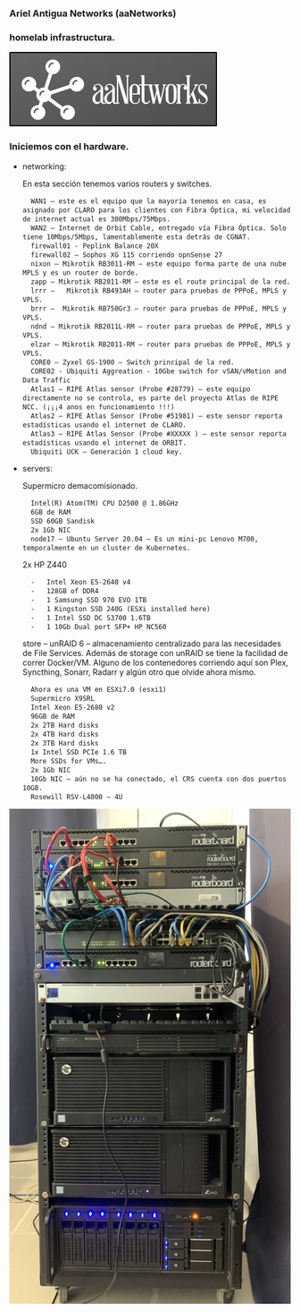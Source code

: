 ### Ariel Antigua Networks (aaNetworks)
### homelab infrastructura.

<img src="images/logo-aanetworks.jpg" alt="homelab for 20231208" style="max-width: 100%; height: auto;" />

### Iniciemos con el hardware.

- networking:

    En esta sección tenemos varios routers y switches.

        WAN1 – este es el equipo que la mayoría tenemos en casa, es asignado por CLARO para los clientes con Fibra Óptica, mi velocidad de internet actual es 300Mbps/75Mbps.
        WAN2 – Internet de Orbit Cable, entregado vía Fibra Óptica. Solo tiene 10Mbps/5Mbps, lamentablemente esta detrás de CGNAT.
        firewall01 - Peplink Balance 20X
        firewall02 – Sophos XG 115 corriendo opnSense 27
        nixon – Mikrotik RB3011-RM – este equipo forma parte de una nube MPLS y es un router de borde.
        zapp – Mikrotik RB2011-RM – este es el route principal de la red.
        lrrr –   Mikrotik RB493AH – router para pruebas de PPPoE, MPLS y VPLS.
        brrr –  Mikrotik RB750Gr3 – router para pruebas de PPPoE, MPLS y VPLS.
        ndnd – Mikrotik RB2011L-RM – router para pruebas de PPPoE, MPLS y VPLS.
        elzar – Mikrotik RB2011-RM – router para pruebas de PPPoE, MPLS y VPLS.
        CORE0 – Zyxel GS-1900 – Switch principal de la red.
        CORE02 - Ubiquiti Aggreation - 10Gbe switch for vSAN/vMotion and Data Traffic
        Atlas1 – RIPE Atlas sensor (Probe #28779) – este equipo directamente no se controla, es parte del proyecto Atlas de RIPE NCC. (¡¡¡4 anos en funcionamiento !!!)
        Atlas2 – RIPE Atlas Sensor (Probe #51981) – este sensor reporta estadísticas usando el internet de CLARO.
        Atlas3 – RIPE Atlas Sensor (Probe #XXXXX ) – este sensor reporta estadísticas usando el internet de ORBIT.
        Ubiquiti UCK – Generación 1 cloud key.


- servers:

    Supermicro demacomisionado.

        Intel(R) Atom(TM) CPU D2500 @ 1.86GHz
        6GB de RAM
        SSD 60GB Sandisk
        2x 1Gb NIC
        node17 – Ubuntu Server 20.04 – Es un mini-pc Lenovo M700, temporalmente en un cluster de Kubernetes.

    2x HP Z440

        -	Intel Xeon E5-2640 v4
        -	128GB of DDR4
        -	1 Samsung SSD 970 EVO 1TB
        -	1 Kingston SSD 240G (ESXi installed here)
        -	1 Intel SSD DC S3700 1.6TB
        -	1 10Gb Dual port SFP+ HP NC560


    store – unRAID 6 – almacenamiento centralizado para las necesidades de File Services. Además de storage con unRAID se tiene la facilidad de correr Docker/VM. Alguno de los contenedores corriendo aquí son Plex, Syncthing, Sonarr, Radarr y algún otro que olvide ahora mismo.

        Ahora es una VM en ESXi7.0 (esxi1)
        Supermicro X9SRL
        Intel Xeon E5-2680 v2
        96GB de RAM
        2x 2TB Hard disks
        2x 4TB Hard disks
        2x 3TB Hard disks
        1x Intel SSD PCIe 1.6 TB
        More SSDs for VMs….
        2x 1Gb NIC
        10Gb NIC – aún no se ha conectado, el CRS cuenta con dos puertos 10GB.
        Rosewill RSV-L4000 – 4U



<img src="images/homelab_20231208.jpeg" alt="homelab for 20231208" style="max-width: 100%; height: auto;" />